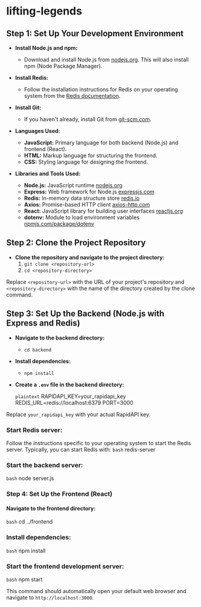 # lifting-legends

## Step 1: Set Up Your Development Environment

- **Install Node.js and npm:**
  - Download and install Node.js from [nodejs.org](https://nodejs.org/). This will also install npm (Node Package Manager).

- **Install Redis:**
  - Follow the installation instructions for Redis on your operating system from the [Redis documentation](https://redis.io/download).

- **Install Git:**
  - If you haven't already, install Git from [git-scm.com](https://git-scm.com/).

- **Languages Used:**
  - **JavaScript:** Primary language for both backend (Node.js) and frontend (React).
  - **HTML:** Markup language for structuring the frontend.
  - **CSS:** Styling language for designing the frontend.

- **Libraries and Tools Used:**
  - **Node.js:** JavaScript runtime [nodejs.org](https://nodejs.org/)
  - **Express:** Web framework for Node.js [expressjs.com](https://expressjs.com/)
  - **Redis:** In-memory data structure store [redis.io](https://redis.io/)
  - **Axios:** Promise-based HTTP client [axios-http.com](https://axios-http.com/)
  - **React:** JavaScript library for building user interfaces [reactjs.org](https://reactjs.org/)
  - **dotenv:** Module to load environment variables [npmjs.com/package/dotenv](https://www.npmjs.com/package/dotenv)


## Step 2: Clone the Project Repository

- **Clone the repository and navigate to the project directory:**
  1. `git clone <repository-url>`
  2. `cd <repository-directory>`

Replace `<repository-url>` with the URL of your project's repository and `<repository-directory>` with the name of the directory created by the clone command.

## Step 3: Set Up the Backend (Node.js with Express and Redis)

- **Navigate to the backend directory:**
  - `cd backend`

- **Install dependencies:**
  - `npm install`

- **Create a `.env` file in the backend directory:**

  ```plaintext```
  RAPIDAPI_KEY=your_rapidapi_key
  REDIS_URL=redis://localhost:6379
  PORT=3000
  
Replace `your_rapidapi_key` with your actual RapidAPI key.

### Start Redis server:

Follow the instructions specific to your operating system to start the Redis server. Typically, you can start Redis with:
`bash`
redis-server

### Start the backend server:

```bash```
node server.js

### Step 4: Set Up the Frontend (React)

#### Navigate to the frontend directory:

```bash```
cd ../frontend

### Install dependencies:

```bash```
npm install

### Start the frontend development server:

```bash```
npm start

This command should automatically open your default web browser and navigate to `http://localhost:3000`.
